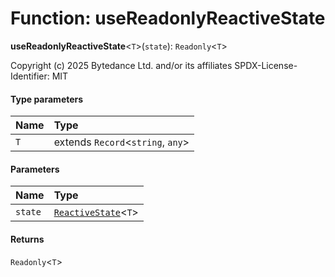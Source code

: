 # Function: useReadonlyReactiveState

**useReadonlyReactiveState**<`T`>(`state`): `Readonly`<`T`>

Copyright (c) 2025 Bytedance Ltd. and/or its affiliates
SPDX-License-Identifier: MIT

#### Type parameters

| Name | Type |
| :------ | :------ |
| `T` | extends `Record`<`string`, `any`> |

#### Parameters

| Name | Type |
| :------ | :------ |
| `state` | [`ReactiveState`](/auto-docs/fixed-layout-editor/classes/ReactiveState.md)<`T`> |

#### Returns

`Readonly`<`T`>
